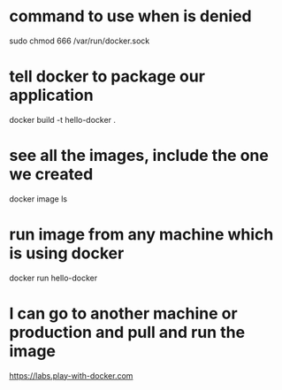 # command to use when is denied
sudo chmod 666 /var/run/docker.sock

# tell docker to package our application
docker build -t hello-docker .

# see all the images, include the one we created 
docker image ls

# run image from any machine which is using docker 
docker run hello-docker

# I can go to another machine or production and pull and run the image 
https://labs.play-with-docker.com 

